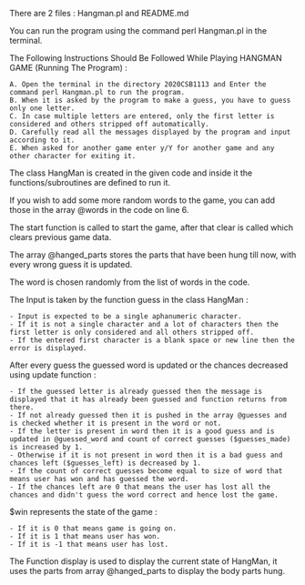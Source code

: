 There are 2 files : Hangman.pl and README.md

You can run the program using the command perl Hangman.pl in the terminal.

The Following Instructions Should Be Followed While Playing HANGMAN GAME (Running The Program) :

    A. Open the terminal in the directory 2020CSB1113 and Enter the command perl Hangman.pl to run the program.
    B. When it is asked by the program to make a guess, you have to guess only one letter.
    C. In case multiple letters are entered, only the first letter is considered and others stripped off automatically.
    D. Carefully read all the messages displayed by the program and input according to it.
    E. When asked for another game enter y/Y for another game and any other character for exiting it.

The class HangMan is created in the given code and inside it the functions/subroutines are defined to run it.

If you wish to add some more random words to the game, you can add those in the array @words in the code on line 6.

The start function is called to start the game, after that clear is called which clears previous game data.

The array @hanged_parts stores the parts that have been hung till now, with every wrong guess it is updated.

The word is chosen randomly from the list of words in the code.

The Input is taken by the function guess in the class HangMan : 

    - Input is expected to be a single aphanumeric character.
    - If it is not a single character and a lot of characters then the first letter is only considered and all others stripped off.
    - If the entered first character is a blank space or new line then the error is displayed.

After every guess the guessed word is updated or the chances decreased using update function :

    - If the guessed letter is already guessed then the message is displayed that it has already been guessed and function returns from there.
    - If not already guessed then it is pushed in the array @guesses and is checked whether it is present in the word or not.
    - If the letter is present in word then it is a good guess and is updated in @guessed_word and count of correct guesses ($guesses_made) is increased by 1.
    - Otherwise if it is not present in word then it is a bad guess and chances left ($guesses_left) is decreased by 1.
    - If the count of correct guesses become equal to size of word that means user has won and has guessed the word.
    - If the chances left are 0 that means the user has lost all the chances and didn't guess the word correct and hence lost the game.

$win represents the state of the game :

    - If it is 0 that means game is going on.
    - If it is 1 that means user has won.
    - If it is -1 that means user has lost.

The Function display is used to display the current state of HangMan, it uses the parts from array @hanged_parts to display the body parts hung.
